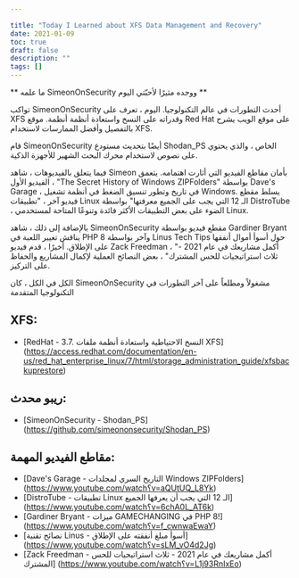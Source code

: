 ```yaml
---

title: "Today I Learned about XFS Data Management and Recovery"
date: 2021-01-09
toc: true
draft: false
description: ""
tags: []
---
```


 ** ما علمه SimeonOnSecurity ووجده مثيرًا لأحبّتي اليوم **  تواكب SimeonOnSecurity أحدث التطورات في عالم التكنولوجيا. اليوم ، تعرف على XFS وقدراته على النسخ واستعادة أنظمة أنظمة. موقع Red Hat على موقع الويب يشرح بالتفصيل وأفضل الممارسات لاستخدام XFS.  قام SimeonOnSecurity أيضًا بتحديث مستودع Shodan_PS الخاص ، والذي يحتوي على نصوص لاستخدام محرك البحث الشهير للأجهزة الذكية.  فيما يتعلق بالفيديوهات ، شاهد Simeon بأمان مقاطع الفيديو التي أثارت اهتمامه. يتعمق الفيديو الأول ، "The Secret History of Windows ZIPFolders" بواسطة Dave's Garage ، في تاريخ وتطور تنسيق الضغط في أنظمة تشغيل Windows. يسلط مقطع فيديو آخر ، "تطبيقات Linux الـ 12 التي يجب على الجميع معرفتها" بواسطة DistroTube ، الضوء على بعض التطبيقات الأكثر فائدة وتنوعًا المتاحة لمستخدمي Linux.  بالإضافة إلى ذلك ، شاهد SimeonOnSecurity مقطع فيديو بواسطة Gardiner Bryant يناقش تغيير اللعبة في PHP 8 وآخر بواسطة Linus Tech Tips حول أسوأ أموال أنفقها على الإطلاق. أخيرًا ، قدم فيديو Zack Freedman ، "أكمل مشاريعك في عام 2021 - ثلاث استراتيجيات للحس المشترك" ، بعض النصائح العملية لإكمال المشاريع والحفاظ على التركيز.  الكل في الكل ، كان SimeonOnSecurity مشغولاً ومطلعاً على آخر التطورات في التكنولوجيا المتقدمة  ## XFS: - [RedHat - 3.7. النسخ الاحتياطية واستعادة أنظمة ملفات XFS] (https://access.redhat.com/documentation/en-us/red_hat_enterprise_linux/7/html/storage_administration_guide/xfsbackuprestore)  ## ريبو محدث: - [SimeonOnSecurity - Shodan_PS] (https://github.com/simeononsecurity/Shodan_PS)  ## مقاطع الفيديو المهمة: - [Dave's Garage - التاريخ السري لمجلدات Windows ZIPFolders] (https://www.youtube.com/watch؟v=aQUtUQ_L8Yk) - [DistroTube - تطبيقات Linux الـ 12 التي يجب أن يعرفها الجميع] (https://www.youtube.com/watch؟v=6chA0L_AT6k) - [Gardiner Bryant - ميزات GAMECHANGING في PHP 8!] (https://www.youtube.com/watch؟v=f_cwnwaEwaY) - [نصائح تقنية Linus - أسوأ مبلغ أنفقته على الإطلاق] (https://www.youtube.com/watch؟v=sLM_vO4d2Jg) - [Zack Freedman - أكمل مشاريعك في عام 2021 - ثلاث استراتيجيات للحس المشترك] (https://www.youtube.com/watch؟v=L1j93RnIxEo)